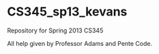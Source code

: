 CS345_sp13_kevans
=================

Repository for Spring 2013 CS345

All help given by Professor Adams and Pente Code.